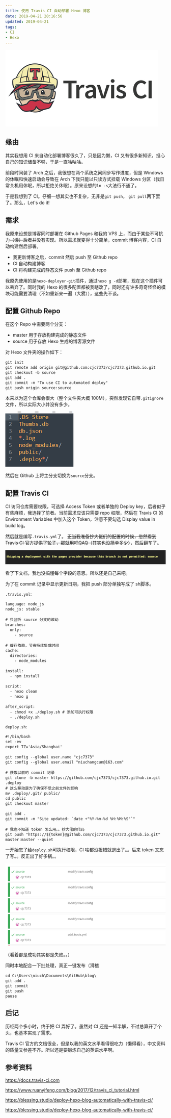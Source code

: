 ```yaml
---
title: 使用 Travis CI 自动部署 Hexo 博客
date: 2019-04-21 20:16:56
updated: 2019-04-21
tags:
- CI
- Hexo
---
```

![bg2017121901](use-ci-auto-deploy-blog/bg2017121901.png)

## 缘由

其实我想用 CI 来自动化部署博客很久了，只是因为懒，CI 又有很多新知识，担心自己的知识储备不够，于是一直咕咕咕。

前段时间装了 Arch 之后，我很想在两个系统之间同步写作进度，但是 Windows 的休眠和快速启动会导致在 Arch 下我只能以只读方式挂载 Windows 分区（我日常关机用休眠，所以拒绝关休眠）。原来设想的`ln -s`大法行不通了。

于是我想到了 CI。仔细一想其实也不复杂，无非是`git push`， `git pull`两下罢了。那么，Let's do it!

<!-- more -->

## 需求

我原来设想是博客同时部署在 Github Pages 和我的 VPS 上，而由于某些不可抗力~~（懒）~~后者并没有实现。所以需求就变得十分简单，commit 博客内容，CI 自动构建然后部署。

* 我更新博客之后，commit 然后 push 至 Github repo
* CI 自动构建博客
* CI 将构建完成的静态文件 push 至 Github repo

我原先使用的是`hexo-deployer-git`插件，通过`hexo g -d`部署，现在这个插件可以丢弃了。同时我的 Hexo 的很多配置都被我瞎改了，同时还有许多奇奇怪怪的模块可能需要清理（不如重新来一遍（大雾）），这些先不谈。

## 配置 Github Repo

在这个 Repo 中需要两个分支：

- master 用于存放构建完成的静态文件
- source 用于存放 Hexo 生成的博客源文件

对 Hexo 文件夹的操作如下：

```
git init
git remote add origin git@github.com:cjc7373/cjc7373.github.io.git
git checkout -b source
git add .
git commit -m "To use CI to automated deploy"
git push origin source:source
```

本来以为这个仓库会很大（整个文件夹大概 100M），突然发现它自带`.gitignore`文件，所以实际大小并没有多少。

![1555835090941](use-ci-auto-deploy-blog/1555835090941.png)

然后在 Github 上将主分支切换为`source`分支。

## 配置 Travis CI

CI 访问仓库需要权限，可选择 Access Token 或者单独的 Deploy key，后者似乎有些麻烦，我选择了前者。当前需求应该只需要 repo 权限，然后在 Travis CI 的 Environment Variables 中加入这个 Token，注意不要勾选 Display value in build log。

然后就是编写`.travis.yml`了。 ~~正当我准备抄大佬们的配置的时候，忽然看到 Travis CI 官方提供了[轮子](https://docs.travis-ci.com/user/deployment/pages/)，那就用吧QAQ（其实也没简单多少）~~，然后翻车了。

![1555837683039](use-ci-auto-deploy-blog/1555837683039.png)

看了下文档，我也没搞懂每个字段的意思。所以还是自己来吧。

为了在 commit 记录中显示更新日期，我把 push 部分单独写成了 sh脚本。

`.travis.yml`:

```
language: node_js
node_js: stable

# 只监听 source 分支的改动
branches:
  only:
    - source

# 缓存依赖，节省持续集成时间
cache:
  directories:
    - node_modules

install:
  - npm install

script:
  - hexo clean
  - hexo g

after_script:
  - chmod +x ./deploy.sh # 添加可执行权限
  - ./deploy.sh
```

`deploy.sh`:

```
#!/bin/bash
set -ev
export TZ='Asia/Shanghai'

git config --global user.name "cjc7373"
git config --global user.email "niuchangcun@163.com"

# 获取以前的 commit 记录
git clone -b master https://github.com/cjc7373/cjc7373.github.io.git .deploy
# 这么移动是为了确保不受之前文件的影响
mv .deploy/.git/ public/
cd public
git checkout master

git add .
git commit -m "Site updated: `date +"%Y-%m-%d %H:%M:%S"`"

# 我也不知道 token 怎么用。。抄大佬的代码
git push "https://${token}@github.com/cjc7373/cjc7373.github.io.git" master:master --quiet
```

一开始忘了给`deploy.sh`可执行权限，CI 啥都没报错就退出了。。后来 token 又忘了写。。反正出了好多锅。。

![1555840082905](use-ci-auto-deploy-blog/1555840082905.png)

（看着都是成功其实都是失败。。）

同时本地配合一下批处理，真正一键发布（滑稽

```
cd C:\Users\niuch\Documents\GitHub\blog\
git add .
git commit
git push
pause
```



## 后记

历经两个多小时，终于把 CI 弄好了。虽然对 CI 还是一知半解，不过总算开了个头，也基本实现了需求。

Travis CI 官方的文档很全，但是以我的英文水平看得很吃力（懒得看），中文资料的质量又参差不齐。所以还是要锻炼自己的英语水平啊。

## 参考资料

https://docs.travis-ci.com

https://www.ruanyifeng.com/blog/2017/12/travis_ci_tutorial.html

https://blessing.studio/deploy-hexo-blog-automatically-with-travis-ci/

https://blessing.studio/deploy-hexo-blog-automatically-with-travis-ci/



